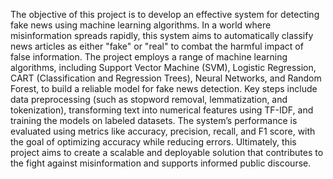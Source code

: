 The objective of this project is to develop an effective system for detecting fake news
using machine learning algorithms. In a world where misinformation spreads rapidly, this system
aims to automatically classify news articles as either "fake" or "real" to combat the harmful
impact of false information. The project employs a range of machine learning algorithms,
including Support Vector Machine (SVM), Logistic Regression, CART (Classification and
Regression Trees), Neural Networks, and Random Forest, to build a reliable model for fake news
detection. Key steps include data preprocessing (such as stopword removal, lemmatization, and
tokenization), transforming text into numerical features using TF-IDF, and training the models
on labeled datasets. The system’s performance is evaluated using metrics like accuracy,
precision, recall, and F1 score, with the goal of optimizing accuracy while reducing errors.
Ultimately, this project aims to create a scalable and deployable solution that contributes to the
fight against misinformation and supports informed public discourse.
